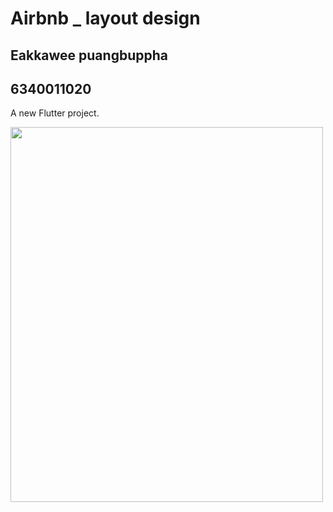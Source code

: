 # Airbnb _ layout design
## Eakkawee puangbuppha
## 6340011020
A new Flutter project.


<img src="assets/images/Screenshot_mobile.png" width="500" height="600"> 

